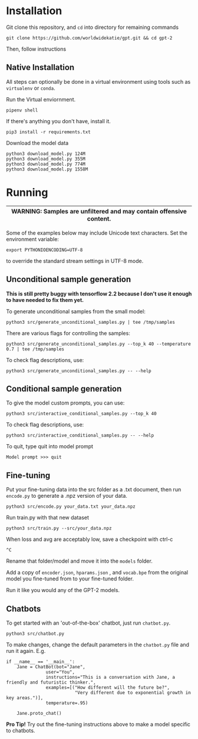 # Installation

Git clone this repository, and `cd` into directory for remaining commands
```
git clone https://github.com/worldwidekatie/gpt.git && cd gpt-2
```

Then, follow instructions

## Native Installation

All steps can optionally be done in a virtual environment using tools such as `virtualenv` or `conda`.

Run the Virtual enviornment.
```
pipenv shell
```

If there's anything you don't have, install it.
```
pip3 install -r requirements.txt
```

Download the model data
```
python3 download_model.py 124M
python3 download_model.py 355M
python3 download_model.py 774M
python3 download_model.py 1558M
```

# Running

| WARNING: Samples are unfiltered and may contain offensive content. |
| --- |

Some of the examples below may include Unicode text characters. Set the environment variable:
```
export PYTHONIOENCODING=UTF-8
```
to override the standard stream settings in UTF-8 mode.

## Unconditional sample generation

**This is still pretty buggy with tensorflow 2.2 because I don't use it enough to have needed to fix them yet.**

To generate unconditional samples from the small model:
```
python3 src/generate_unconditional_samples.py | tee /tmp/samples
```
There are various flags for controlling the samples:
```
python3 src/generate_unconditional_samples.py --top_k 40 --temperature 0.7 | tee /tmp/samples
```

To check flag descriptions, use:
```
python3 src/generate_unconditional_samples.py -- --help
```

## Conditional sample generation

To give the model custom prompts, you can use:
```
python3 src/interactive_conditional_samples.py --top_k 40
```

To check flag descriptions, use:
```
python3 src/interactive_conditional_samples.py -- --help
```

To quit, type quit into model prompt
```
Model prompt >>> quit
```

## Fine-tuning

Put your fine-tuning data into the src folder as a .txt document, then run `encode.py` to generate a .npz version of your data.
```
python3 src/encode.py your_data.txt your_data.npz
```

Run train.py with that new dataset
```
python3 src/train.py --src/your_data.npz
```

When loss and avg are acceptably low, save a checkpoint with ctrl-c
```
^C
```

Rename that folder/model and move it into the `models` folder.

Add a copy of `encoder.json`, `hparams.json` , and `vocab.bpe` from the original model you fine-tuned from to your fine-tuned folder.

Run it like you would any of the GPT-2 models.

## Chatbots

To get started with an 'out-of-the-box' chatbot, just run `chatbot.py`.
```
python3 src/chatbot.py
```

To make changes, change the default parameters in the `chatbot.py` file and run it again. E.g.
```
if __name__ == '__main__':
    Jane = ChatBot(bot="Jane",
               user="You",
               instructions="This is a conversation with Jane, a friendly and futuristic thinker.",
               examples=[("How different will the future be?", 
                          "Very different due to exponential growth in key areas.")],
               temperature=.95)

    Jane.proto_chat()
```

**Pro Tip!** Try out the fine-tuning instructions above to make a model specific to chatbots.
